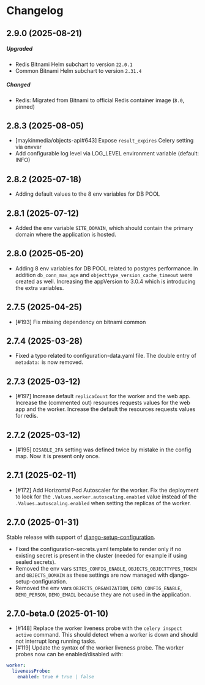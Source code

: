 # Changelog

## 2.9.0 (2025-08-21)
##### Upgraded 
- Redis Bitnami Helm subchart to version `22.0.1`
- Common Bitnami Helm subchart to version `2.31.4`
##### Changed
- Redis: Migrated from Bitnami to official Redis container image (`8.0`, pinned)

## 2.8.3 (2025-08-05)
- [maykinmedia/objects-api#643] Expose `result_expires` Celery setting via envvar
- Add configurable log level via LOG_LEVEL environment variable (default: INFO)

## 2.8.2 (2025-07-18)
- Adding default values to the 8 env variables for DB POOL 

## 2.8.1 (2025-07-12)
- Added the env variable `SITE_DOMAIN`, which should contain the primary domain where the application is hosted.

## 2.8.0 (2025-05-20)
- Adding 8 env variables for DB POOL related to postgres performance. In addition `db_conn_max_age` and `objecttype_version_cache_timeout` were created as well. Increasing the appVersion to 3.0.4 which is introducing the extra variables.

## 2.7.5 (2025-04-25)
- [#193] Fix missing dependency on bitnami common

## 2.7.4 (2025-03-28)
- Fixed a typo related to configuration-data.yaml file. The double entry of `metadata:` is now removed.

## 2.7.3 (2025-03-12)

- [#197] Increase default `replicaCount` for the worker and the web app. Increase the (commented out) resources requests values for the web app and the worker. Increase the default the resources requests values for redis.

## 2.7.2 (2025-03-12)

- [#195] `DISABLE_2FA` setting was defined twice by mistake in the config map. Now it is present only once.

## 2.7.1 (2025-02-11)

- [#172] Add Horizontal Pod Autoscaler for the worker. Fix the deployment to look for the `.Values.worker.autoscaling.enabled` value instead of the `.Values.autoscaling.enabled` when setting the replicas of the worker.

## 2.7.0 (2025-01-31)


Stable release with support of [django-setup-configuration](https://github.com/maykinmedia/django-setup-configuration). 

- Fixed the configuration-secrets.yaml template to render only if no existing secret is present in the cluster (needed for example if using sealed secrets).
- Removed the env vars `SITES_CONFIG_ENABLE`, `OBJECTS_OBJECTTYPES_TOKEN` and `OBJECTS_DOMAIN` as these settings are now managed with django-setup-configuration.
- Removed the env vars `OBJECTS_ORGANIZATION`, `DEMO_CONFIG_ENABLE`, `DEMO_PERSON`, `DEMO_EMAIL` because they are not used in the application.

## 2.7.0-beta.0 (2025-01-10)

- [#148] Replace the worker liveness probe with the `celery inspect active` command. This should detect when a worker is down and should not interrupt long running tasks.
- [#119] Update the syntax of the worker liveness probe. The worker probes now can be enabled/disabled with:

```yaml
worker:
  livenessProbe:
    enabled: true # true | false
```

